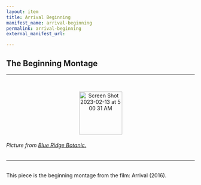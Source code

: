 ```yaml
---
layout: item
title: Arrival Beginning
manifest_name: arrival-beginning
permalink: arrival-beginning
external_manifest_url: 

---
```

<!-- Add an essay or interpretive material below this line,
using HTML or markdown.  Do not modify this file above this line -->
<h2> The Beginning Montage </h2>
<hr>
<br>
<p style="text-align:center;"><img width="115" alt="Screen Shot 2023-02-13 at 5 00 31 AM" src="https://user-images.githubusercontent.com/122332459/218440800-fe8fa20d-7666-4ef6-8eba-0a12b23e9068.png"></p>
<p style="text-align:center;"><h6> Picture from <a href="https://www.blueridgebotanic.com/blog/florilegium">Blue Ridge Botanic.</a></h6></p>
<hr>
<br>
This piece is the beginning montage from the film: Arrival (2016).
